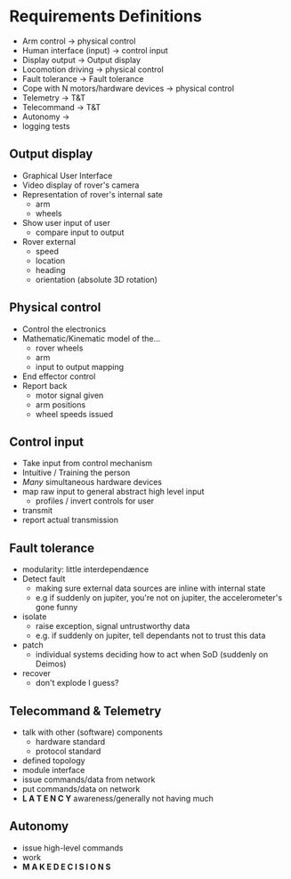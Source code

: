 # Requirements Definitions

* Arm control -> physical control
* Human interface (input) -> control input
* Display output -> Output display
* Locomotion driving -> physical control
* Fault tolerance -> Fault tolerance
* Cope with N motors/hardware devices -> physical control
* Telemetry -> T&T
* Telecommand -> T&T
* Autonomy -> <!-- TODO -->
* logging tests <!-- TODO -->

## Output display

* Graphical User Interface
* Video display of rover's camera
* Representation of rover's internal sate
  * arm
  * wheels
* Show user input of user
  * compare input to output
* Rover external
  * speed
  * location
  * heading
  * orientation (absolute 3D rotation)
  
## Physical control

* Control the electronics
* Mathematic/Kinematic model of the...
  * rover wheels
  * arm
  * input to output mapping
* End effector control
* Report back
  * motor signal given
  * arm positions
  * wheel speeds issued
  
## Control input

* Take input from control mechanism
* Intuitive / Training the person
* _Many_ simultaneous hardware devices
* map raw input to general abstract high level input
  * profiles / invert controls for user
* transmit
* report actual transmission

## Fault tolerance

* modularity: little interdependænce
* Detect fault
  * making sure external data sources are inline with internal state
  * e.g if suddenly on jupiter, you're not on jupiter, the accelerometer's gone funny
* isolate
  * raise exception, signal untrustworthy data
  * e.g. if suddenly on jupiter, tell dependants not to trust this data
* patch
  * individual systems deciding how to act when SoD (suddenly on Deimos)
* recover
  * don't explode I guess?

## Telecommand & Telemetry

* talk with other (software) components
  * hardware standard
  * protocol standard
* defined topology
* module interface
* issue commands/data from network
* put commands/data on network
* __L A T E N C Y__ awareness/generally not having much

## Autonomy

* issue high-level commands
* work
* __M A K E   D E C I S I O N S__
